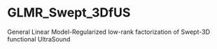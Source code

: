 # GLMR_Swept_3DfUS
General Linear Model-Regularized low-rank factorization of Swept-3D functional UltraSound
